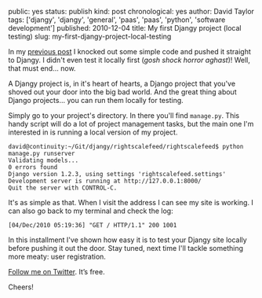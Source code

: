 public: yes
status: publish
kind: post
chronological: yes
author: David Taylor
tags: ['djangy', 'djangy', 'general', 'paas', 'paas', 'python', 'software development']
published: 2010-12-04
title: My first Djangy project (local testing)
slug: my-first-djangy-project-local-testing

In my [previous post](http://www.cloudartisan.com/2010/12/my-first-djangy-project-initial-testing/) I knocked out some simple code and pushed it straight to Djangy. I didn't even test it locally first (_gosh shock horror aghast_)! Well, that must end... now.

A Djangy project is, in it's heart of hearts, a Django project that you've shoved out your door into the big bad world. And the great thing about Django projects... you can run them locally for testing.

Simply go to your project's directory. In there you'll find `manage.py`. This handy script will do a lot of project management tasks, but the main one I'm interested in is running a local version of my project.


    david@continuity:~/Git/djangy/rightscalefeed/rightscalefeed$ python manage.py runserver
    Validating models...
    0 errors found  
    Django version 1.2.3, using settings 'rightscalefeed.settings'
    Development server is running at http://127.0.0.1:8000/
    Quit the server with CONTROL-C.


It's as simple as that. When I visit the address I can see my site is working.  I can also go back to my terminal and check the log:


    [04/Dec/2010 05:19:36] "GET / HTTP/1.1" 200 1001


In this installment I've shown how easy it is to test your Djangy site locally before pushing it out the door. Stay tuned, next time I'll tackle something more meaty: user registration.

[Follow me on Twitter](http://twitter.com/davidltaylor). It’s free.

Cheers!
